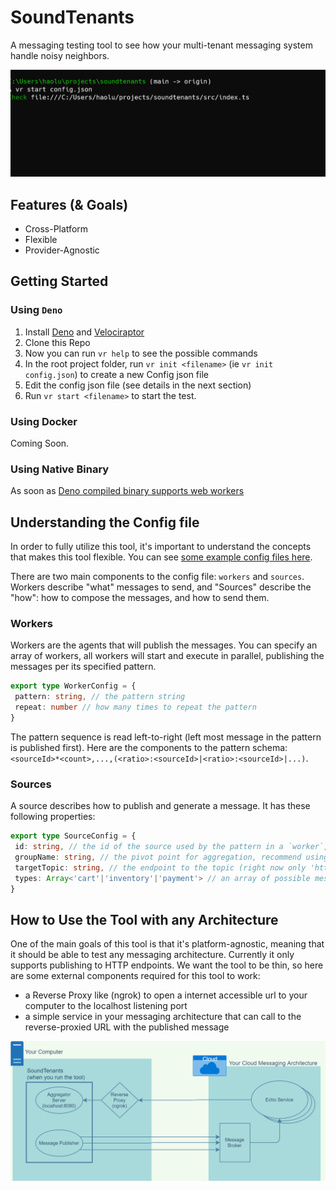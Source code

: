 # SoundTenants

A messaging testing tool to see how your multi-tenant messaging system handle noisy neighbors.

![demo-gif](./docs/media/soundtenants-demo.gif)

## Features (& Goals)

* Cross-Platform
* Flexible
* Provider-Agnostic

## Getting Started

### Using `Deno`

1. Install [Deno](https://deno.land/#installation) and [Velociraptor](https://velociraptor.run/docs/installation/)
2. Clone this Repo
3. Now you can run `vr help` to see the possible commands
4. In the root project folder, run `vr init <filename>` (ie `vr init config.json`) to create a new Config json file
5. Edit the config json file (see details in the next section)
6. Run `vr start <filename>` to start the test.

### Using Docker

Coming Soon.

### Using Native Binary

As soon as [Deno compiled binary supports web workers](https://github.com/denoland/deno/issues/8654)

## Understanding the Config file

In order to fully utilize this tool, it's important to understand the concepts that makes this tool flexible. You can see [some example config files here](https://github.com/howlowck/soundtenants/tree/main/src/configStubs).

There are two main components to the config file: `workers` and `sources`. Workers describe "what" messages to send, and "Sources" describe the "how": how to compose the messages, and how to send them.

### Workers

Workers are the agents that will publish the messages. You can specify an array of workers, all workers will start and execute in parallel, publishing the messages per its specified pattern.

```ts
export type WorkerConfig = {
 pattern: string, // the pattern string
 repeat: number // how many times to repeat the pattern
}
```

The pattern sequence is read left-to-right (left most message in the pattern is published first).
Here are the components to the pattern schema: `<sourceId>*<count>,...,(<ratio>:<sourceId>|<ratio>:<sourceId>|...)`.

### Sources

A source describes how to publish and generate a message. It has these following properties:

```ts
export type SourceConfig = {
 id: string, // the id of the source used by the pattern in a `worker`, recommend to use a single letter for ease of composing the pattern
 groupName: string, // the pivot point for aggregation, recommend using the tenant name or specific topic depending on the target scenario
 targetTopic: string, // the endpoint to the topic (right now only 'http' are supported)
 types: Array<'cart'|'inventory'|'payment'> // an array of possible message types to generate
}
```

## How to Use the Tool with any Architecture

One of the main goals of this tool is that it's platform-agnostic, meaning that it should be able to test any messaging architecture. Currently it only supports publishing to HTTP endpoints.
We want the tool to be thin, so here are some external components required for this tool to work:

* a Reverse Proxy like (ngrok) to open a internet accessible url to your computer to the localhost listening port
* a simple service in your messaging architecture that can call to the reverse-proxied URL with the published message

![architecture](./docs/media/hi-lvl-architecture.drawio.png)
